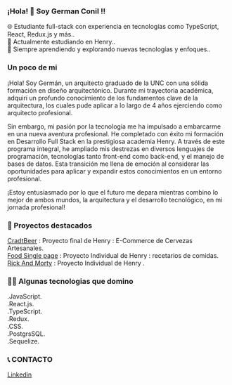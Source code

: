 ### ¡Hola! 👋 Soy German Conil !!

🌐 Estudiante full-stack con experiencia en tecnologías como TypeScript, React, Redux.js y más..<br>
💛 Actualmente estudiando en Henry..<br>
🚀 Siempre aprendiendo y explorando nuevas tecnologías y enfoques..<br>

### Un poco de mi
¡Hola! Soy Germán, un arquitecto graduado de la UNC con una sólida formación en diseño arquitectónico. Durante mi trayectoria académica, adquirí un profundo conocimiento de los fundamentos clave de la arquitectura, los cuales pude aplicar a lo largo de 4 años ejerciendo como arquitecto profesional.

Sin embargo, mi pasión por la tecnología me ha impulsado a embarcarme en una nueva aventura profesional. He completado con éxito mi formación en Desarrollo Full Stack en la prestigiosa academia Henry. 
A través de este programa integral, he ampliado mis destrezas en diversos lenguajes de programación, tecnologías tanto front-end como back-end, y el manejo de bases de datos. Esta transición me llena de emoción al considerar las oportunidades para aplicar y expandir estos conocimientos en un entorno profesional.

¡Estoy entusiasmado por lo que el futuro me depara mientras combino lo mejor de ambos mundos, la arquitectura y el desarrollo tecnológico, en mi jornada profesional!


###  💼 Proyectos destacados 

[CradtBeer](https://github.com/OctavioLavarello/CraftBeer) : Proyecto final de Henry : E-Commerce de Cervezas Artesanales.<br>
[Food Single page](https://github.com/Gerjar91/PI-Food-GermanConil) : Proyecto Individual de Henry : recetarios de comidas.<br>
[Rick And Morty](https://github.com/Gerjar91/Rick_and_Morty_GC) : Proyecto Individual de Henry .<br>



###  👨‍💻 Algunas tecnologias que domino 


.JavaScript.<br>
.React.js.<br>
.TypeScript.<br>
.Redux.<br>
.CSS.<br>
.PostgrsSQL.<br>
.Sequelize.<br>

###  📞  CONTACTO
[Linkedin](https://www.linkedin.com/in/german-conil-2220b195/)




